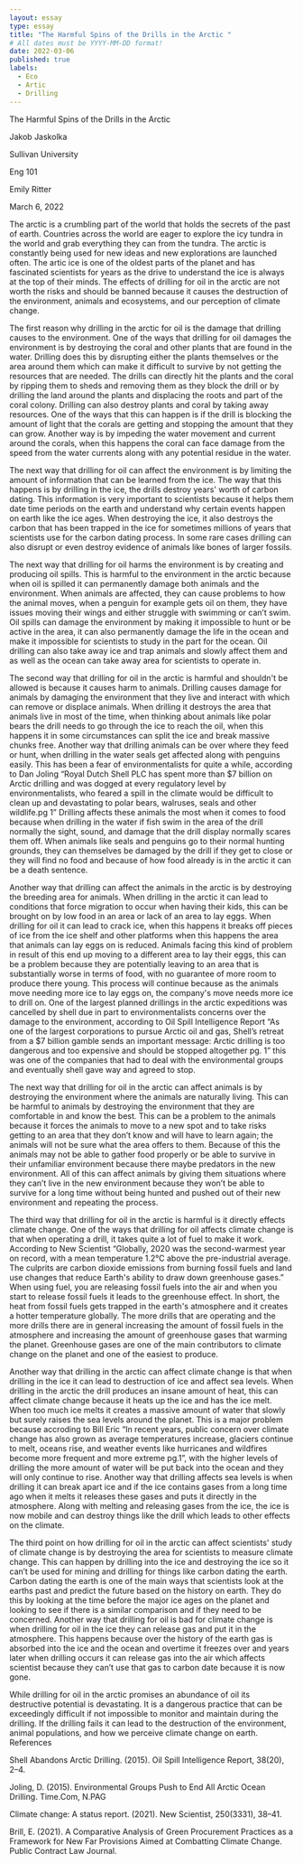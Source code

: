 ```yaml
---
layout: essay
type: essay 
title: "The Harmful Spins of the Drills in the Arctic "
# All dates must be YYYY-MM-DD format!
date: 2022-03-06
published: true
labels:
  - Eco
  - Artic
  - Drilling
---
```


The Harmful Spins of the Drills in the Arctic 

  

  

Jakob Jaskolka 

Sullivan University 

Eng 101 

Emily Ritter 

March 6, 2022 

 

 

 

 

 

 

 

 

 

 

 

 

 

 

 

The arctic is a crumbling part of the world that holds the secrets of the past of earth. Countries across the world are eager to explore the icy tundra in the world and grab everything they can from the tundra. The arctic is constantly being used for new ideas and new explorations are launched often. The artic ice is one of the oldest parts of the planet and has fascinated scientists for years as the drive to understand the ice is always at the top of their minds. The effects of drilling for oil in the arctic are not worth the risks and should be banned because it causes the destruction of the environment, animals and ecosystems, and our perception of climate change. 

The first reason why drilling in the arctic for oil is the damage that drilling causes to the environment. One of the ways that drilling for oil damages the environment is by destroying the coral and other plants that are found in the water. Drilling does this by disrupting either the plants themselves or the area around them which can make it difficult to survive by not getting the resources that are needed. The drills can directly hit the plants and the coral by ripping them to sheds and removing them as they block the drill or by drilling the land around the plants and displacing the roots and part of the coral colony. Drilling can also destroy plants and coral by taking away resources. One of the ways that this can happen is if the drill is blocking the amount of light that the corals are getting and stopping the amount that they can grow. Another way is by impeding the water movement and current around the corals, when this happens the coral can face damage from the speed from the water currents along with any potential residue in the water. 

The next way that drilling for oil can affect the environment is by limiting the amount of information that can be learned from the ice. The way that this happens is by drilling in the ice, the drills destroy years' worth of carbon dating. This information is very important to scientists because it helps them date time periods on the earth and understand why certain events happen on earth like the ice ages. When destroying the ice, it also destroys the carbon that has been trapped in the ice for sometimes millions of years that scientists use for the carbon dating process. In some rare cases drilling can also disrupt or even destroy evidence of animals like bones of larger fossils.  

The next way that drilling for oil harms the environment is by creating and producing oil spills. This is harmful to the environment in the arctic because when oil is spilled it can permanently damage both animals and the environment. When animals are affected, they can cause problems to how the animal moves, when a penguin for example gets oil on them, they have issues moving their wings and either struggle with swimming or can’t swim. Oil spills can damage the environment by making it impossible to hunt or be active in the area, it can also permanently damage the life in the ocean and make it impossible for scientists to study in the part for the ocean. Oil drilling can also take away ice and trap animals and slowly affect them and as well as the ocean can take away area for scientists to operate in. 

The second way that drilling for oil in the arctic is harmful and shouldn't be allowed is because it causes harm to animals. Drilling causes damage for animals by damaging the environment that they live and interact with which can remove or displace animals. When drilling it destroys the area that animals live in most of the time, when thinking about animals like polar bears the drill needs to go through the ice to reach the oil, when this happens it in some circumstances can split the ice and break massive chunks free. Another way that drilling animals can be over where they feed or hunt, when drilling in the water seals get affected along with penguins easily. This has been a fear of environmentalists for quite a while, according to Dan Joling “Royal Dutch Shell PLC has spent more than $7 billion on Arctic drilling and was dogged at every regulatory level by environmentalists, who feared a spill in the climate would be difficult to clean up and devastating to polar bears, walruses, seals and other wildlife.pg 1” Drilling affects these animals the most when it comes to food because when drilling in the water if fish swim in the area of the drill normally the sight, sound, and damage that the drill display normally scares them off. When animals like seals and penguins go to their normal hunting grounds, they can themselves be damaged by the drill if they get to close or they will find no food and because of how food already is in the arctic it can be a death sentence. 

Another way that drilling can affect the animals in the arctic is by destroying the breeding area for animals. When drilling in the arctic it can lead to conditions that force migration to occur when having their kids, this can be brought on by low food in an area or lack of an area to lay eggs. When drilling for oil it can lead to crack ice, when this happens it breaks off pieces of ice from the ice shelf and other platforms when this happens the area that animals can lay eggs on is reduced. Animals facing this kind of problem in result of this end up moving to a different area to lay their eggs, this can be a problem because they are potentially leaving to an area that is substantially worse in terms of food, with no guarantee of more room to produce there young. This process will continue because as the animals move needing more ice to lay eggs on, the company's move needs more ice to drill on. One of the largest planned drillings in the arctic expeditions was cancelled by shell due in part to environmentalists concerns over the damage to the environment, according to Oil Spill Intelligence Report “As one of the largest corporations to pursue Arctic oil and gas, Shell’s retreat from a $7 billion gamble sends an important message: Arctic drilling is too dangerous and too expensive and should be stopped altogether pg. 1” this was one of the companies that had to deal with the environmental groups and eventually shell gave way and agreed to stop. 

The next way that drilling for oil in the arctic can affect animals is by destroying the environment where the animals are naturally living. This can be harmful to animals by destroying the environment that they are comfortable in and know the best. This can be a problem to the animals because it forces the animals to move to a new spot and to take risks getting to an area that they don’t know and will have to learn again; the animals will not be sure what the area offers to them. Because of this the animals may not be able to gather food properly or be able to survive in their unfamiliar environment because there maybe predators in the new environment. All of this can affect animals by giving them situations where they can’t live in the new environment because they won’t be able to survive for a long time without being hunted and pushed out of their new environment and repeating the process. 

The third way that drilling for oil in the arctic is harmful is it directly effects climate change. One of the ways that drilling for oil affects climate change is that when operating a drill, it takes quite a lot of fuel to make it work. According to New Scientist “Globally, 2020 was the second-warmest year on record, with a mean temperature 1.2°C above the pre-industrial average. The culprits are carbon dioxide emissions from burning fossil fuels and land use changes that reduce Earth's ability to draw down greenhouse gases.” When using fuel, you are releasing fossil fuels into the air and when you start to release fossil fuels it leads to the greenhouse effect. In short, the heat from fossil fuels gets trapped in the earth's atmosphere and it creates a hotter temperature globally. The more drills that are operating and the more drills there are in general increasing the amount of fossil fuels in the atmosphere and increasing the amount of greenhouse gases that warming the planet. Greenhouse gases are one of the main contributors to climate change on the planet and one of the easiest to produce. 

Another way that drilling in the arctic can affect climate change is that when drilling in the ice it can lead to destruction of ice and affect sea levels. When drilling in the arctic the drill produces an insane amount of heat, this can affect climate change because it heats up the ice and has the ice melt. When too much ice melts it creates a massive amount of water that slowly but surely raises the sea levels around the planet. This is a major problem because accroding to Bill Eric “In recent years, public concern over climate change has also grown as average temperatures increase, glaciers continue to melt, oceans rise, and weather events like hurricanes and wildfires become more frequent and more extreme pg.1”, with the higher levels of drilling the more amount of water will be put back into the ocean and they will only continue to rise. Another way that drilling affects sea levels is when drilling it can break apart ice and if the ice contains gases from a long time ago when it melts it releases these gases and puts it directly in the atmosphere. Along with melting and releasing gases from the ice, the ice is now mobile and can destroy things like the drill which leads to other effects on the climate.  

The third point on how drilling for oil in the arctic can affect scientists' study of climate change is by destroying the area for scientists to measure climate change. This can happen by drilling into the ice and destroying the ice so it can’t be used for mining and drilling for things like carbon dating the earth. Carbon dating the earth is one of the main ways that scientists look at the earths past and predict the future based on the history on earth. They do this by looking at the time before the major ice ages on the planet and looking to see if there is a similar comparison and if they need to be concerned. Another way that drilling for oil is bad for climate change is when drilling for oil in the ice they can release gas and put it in the atmosphere. This happens because over the history of the earth gas is absorbed into the ice and the ocean and overtime it freezes over and years later when drilling occurs it can release gas into the air which affects scientist because they can’t use that gas to carbon date because it is now gone. 

While drilling for oil in the arctic promises an abundance of oil its destructive potential is devastating. It is a dangerous practice that can be exceedingly difficult if not impossible to monitor and maintain during the drilling. If the drilling fails it can lead to the destruction of the environment, animal populations, and how we perceive climate change on earth. 
References 

Shell Abandons Arctic Drilling. (2015). Oil Spill Intelligence Report, 38(20), 2–4. 

 

Joling, D. (2015). Environmental Groups Push to End All Arctic Ocean Drilling. Time.Com, N.PAG 

Climate change: A status report. (2021). New Scientist, 250(3331), 38–41. 

 

Brill, E. (2021). A Comparative Analysis of Green Procurement Practices as a Framework for New Far Provisions Aimed at Combatting Climate Change. Public Contract Law Journal. 
